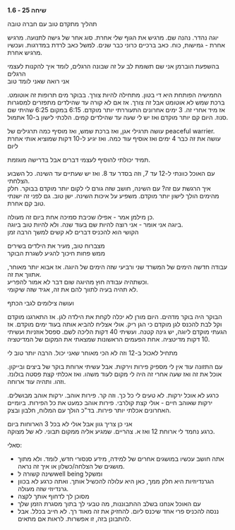 **שיחה 25 \- 1.6**

תהליך מתקדם טוב עם חברה טובה

יוגה נהדר. נהנה שם. מרגיש את הגוף שלי אחרת. סוג אחר של גישה לתנועה. מרגיש אחרת \- גמישות, כוח. כאב ברכיים כרוני כבר שנים. למשל כאב לרדת במדרגות. ועכשיו מרגיש אחרת. 

בהשפעת הוברמן אני שם תשומת לב על זה שבונה הרגלים, לומד איך להקנות לעצמי הרגלים  
אני רואה שאני לומד טוב

החמישיה הפותחת היא די בטון. מתחילה להיות צורך. בבוקר מים תרופות זה אוטומט. ברכת שמש לא אוטומט אבל זה צורך. אז אם לא קורה עד שהילדים מתפזרים למסגרות אז מיד אחרי זה. 3 ימים אחרונים התעוררתי יותר מוקדם. 6:15 במקום 6:25 שהיתי שם סנוז. היום קם יותר מוקדם ואז יש לי שעה עד שהילדים קמים. הלכתי לישון ב-10 אתמול. 

עושה תרגילי אגן, ואז ברכת שמש, ואז מוסיף כמה תרגילים של peaceful warrier. עושה את זה כבר 4 ימים ואז אוסיף עוד כמה. ואז יגיע ל-10 דקות שמוציא אותי אחרת ליום

תמיד יכולתי להוסיף לעצמי דברים אבל בדרישה מוגזמת.

עם האוכל כוונתי ל-12 עד 7, וזה בסדר עד 8\. ואז יש שעתיים עד השינה. כל השבוע הצלחתי.   
איך הרגשת עם זה? עם השינה, חושב שזה גורם לי לקום יותר מוקדם בבוקר. חלק מהימים הולך לישון יותר מוקדם. משפיע על איכות השינה. ישן טוב. גם לפני זה ישנתי טוב קם אחרת. 

כן מילמן אמר \- אפילו שכיבת סמיכה אחת ביום זה מעולה.   
ביוגה אני אומר \- אני רוצה להיות שם בעוד שנה. ולא להיות טוב ביוגה.   
הקושי הוא להכניס דברים לא קשים למשך הרבה זמן

מצברוח טוב, מעיר את הילדים בשירים  
ממש פחות חיכוך להגיע לשגרת הבוקר

עבודה חדשה הימים של המשרד שני ורביעי שזה הימים של היוגה. אז אבוא יותר מאוחר, אתווך את זה.   
וכשתהיה עבודה חוץ מהיוגה שום דבר לא אמור להפריע.   
לא תהיה בעיה לתווך להם את זה, אגיד שזה שיקומי.

ועושה צילומים לגבי הכתף

הבוקר היה בוקר מדהים. היום מורן לא יכלה לקחת את הילדה לגן. אז התארגנו מוקדם  וקל לבת להכנס לגן מוקדם כי הגן ריק. אולי אצליח להביא אותה בעוד ימים מוקדם. אז הגעתי מוקדם ליוגה, יש גינה קטנה. ועשיתי 40 דקות הליכה לשם. ספסל אוזניות ועשיתי 10 דקות מדיטציה. אחת הפעמים הראשונות שמצאתי את המקום של המדיטציה.  

מתחיל לאכול ב-12 וזה לא הכי מאוחר שאני יכול. הרבה יותר טוב לי

עם התזונה עוד אין לי מספיק פירות וירקות. אבל עשיתי ארוחת בוקר של ביצים ובייקון. אוכל את זה ואז שעה אחרי זה היה לי מקום לעוד משהו. ואז אכלתי קצת פסטה בולונז. וזהו. ותהיה עוד ארוחה. 

כרגע לא אוכל ירקות. לא טעים לי כל כך. וזה קר. פירות אוהב. ירקות אוהב מבושלים. ירקות שאוהב חיים \- אולי קצת קולרבי. פירות אוהב כמעט את כל הפירות. ביומיים האחרונים אכלתי יותר פירות. בד"כ הולך עם המלוח, חלבון ובצק. 

אני כן צריך גוון אבל אולי לא בכל 3 הארוחות ביום  
כרגע נחמד לי ארוחת 12 ואז א. צהריים. שמגיע אליה ממקום תבוני. לא של מצוקה. 

סאלי: 

* אתה חושב עכשיו במושגים אחרים של למידה, מידע סנסורי חדש, לומד. ולא מתוך מושגים של הצלחה/כשלון או איך זה נראה.   
* שינה קשורה לwell being ומשקל  
* הגרנדיוזיות היא חלק ממך, כאן היא עלולה להכשיל אותך. ואתה כרגע לא בכוון גרנדיוזי שזה מעולה.   
* מסוכן לך לדחוף אותך לקצה  
* עם האוכל אנחנו בשלב ההתבוננות, מה טבעי לך בתוך מסגרת הזמן שלך  
* ננסה להכניס פרי אחד שיכנס ליום. להחזיק את זה מאוד רך. לא חייב בכלל. אבל להתבונן בזה, זו אפשרות. לראות אם מתאים. 

